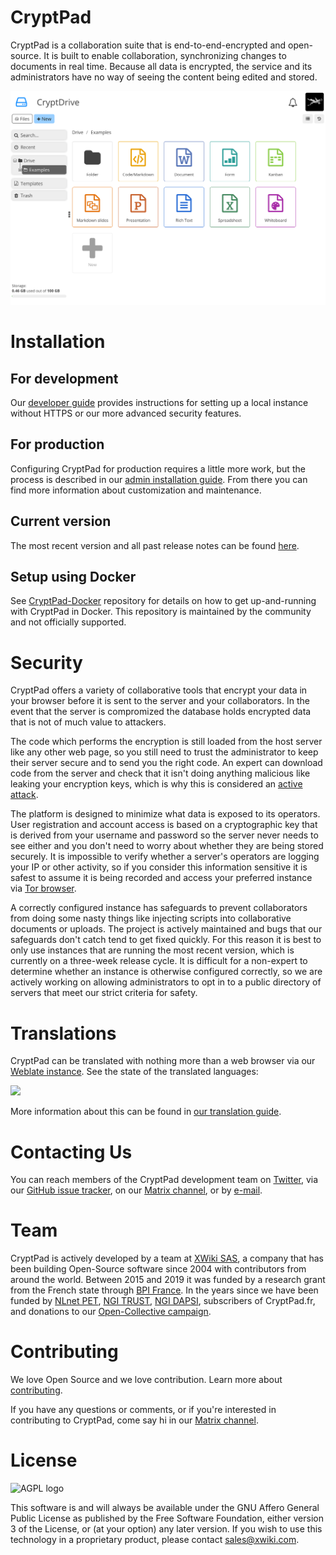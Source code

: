 # CryptPad

CryptPad is a collaboration suite that is end-to-end-encrypted and open-source. It is built to enable collaboration, synchronizing changes to documents in real time. Because all data is encrypted, the service and its administrators have no way of seeing the content being edited and stored.

![CryptPad screenshot](screenshot.png "Private real-time collaboration on a Rich Text document.")

# Installation

## For development

Our [developer guide](https://docs.cryptpad.org/en/dev_guide/setup.html) provides instructions for setting up a local instance without HTTPS or our more advanced security features.

## For production

Configuring CryptPad for production requires a little more work, but the process is described in our [admin installation guide](https://docs.cryptpad.org/en/admin_guide/installation.html). From there you can find more information about customization and maintenance.

## Current version

The most recent version and all past release notes can be found [here](https://github.com/xwiki-labs/cryptpad/releases/).

## Setup using Docker

See [CryptPad-Docker](https://github.com/xwiki-labs/cryptpad-docker) repository for details on how to get up-and-running with CryptPad in Docker. This repository is maintained by the community and not officially supported.

# Security

CryptPad offers a variety of collaborative tools that encrypt your data in your browser
before it is sent to the server and your collaborators. In the event that the server is
compromized the database holds encrypted data that is not of much value to attackers.

The code which performs the encryption is still loaded from the host server like any
other web page, so you still need to trust the administrator to keep their server secure
and to send you the right code. An expert can download code from the server and check
that it isn't doing anything malicious like leaking your encryption keys, which is why
this is considered an [active attack].

The platform is designed to minimize what data is exposed to its operators. User registration
and account access is based on a cryptographic key that is derived from your username
and password so the server never needs to see either and you don't need to worry about
whether they are being stored securely. It is impossible to verify whether a server's
operators are logging your IP or other activity, so if you consider this information
sensitive it is safest to assume it is being recorded and access your preferred instance
via [Tor browser].

A correctly configured instance has safeguards to prevent collaborators from doing some
nasty things like injecting scripts into collaborative documents or uploads. The project
is actively maintained and bugs that our safeguards don't catch tend to get fixed quickly.
For this reason it is best to only use instances that are running the most recent version,
which is currently on a three-week release cycle. It is difficult for a non-expert to
determine whether an instance is otherwise configured correctly, so we are actively
working on allowing administrators to opt in to a public directory of servers that
meet our strict criteria for safety.

# Translations

CryptPad can be translated with nothing more than a web browser via our
[Weblate instance](https://weblate.cryptpad.fr/projects/cryptpad/app/). See the state of the translated languages:

![](https://weblate.cryptpad.fr/widgets/cryptpad/-/app/multi-auto.svg)

More information about this can be found in [our translation guide](/customize.dist/translations/README.md).

# Contacting Us

You can reach members of the CryptPad development team on [Twitter](https://twitter.com/cryptpad),
via our [GitHub issue tracker](https://github.com/xwiki-labs/cryptpad/issues/), on our
[Matrix channel](https://riot.im/app/#/room/#cryptpad:matrix.org), or by
[e-mail](mailto:research@xwiki.com).

# Team

CryptPad is actively developed by a team at [XWiki SAS](https://www.xwiki.com), a company that has been building Open-Source software since 2004 with contributors from around the world. Between 2015 and 2019 it was funded by a research grant from the French state through [BPI France](https://www.bpifrance.fr/). In the years since we have been funded by [NLnet PET](https://nlnet.nl/PET/), [NGI TRUST](https://www.ngi.eu/ngi-projects/ngi-trust/), [NGI DAPSI](https://dapsi.ngi.eu/), subscribers of CryptPad.fr, and donations to our [Open-Collective campaign](https://opencollective.com/cryptpad).

# Contributing

We love Open Source and we love contribution. Learn more about [contributing](https://docs.cryptpad.org/en/how_to_contribute.html).

If you have any questions or comments, or if you're interested in contributing to CryptPad, come say hi in our [Matrix channel](https://app.element.io/#/room/#cryptpad:matrix.xwiki.com).

# License

![AGPL logo](https://www.gnu.org/graphics/agplv3-155x51.png "GNU Affero General Public License")

This software is and will always be available under the GNU Affero General Public License as
published by the Free Software Foundation, either version 3 of the License, or (at your option)
any later version. If you wish to use this technology in a proprietary product, please contact
sales@xwiki.com.

[Tor browser]: https://www.torproject.org/download/
[active attack]: https://en.wikipedia.org/wiki/Attack_(computing)#Types_of_attack

